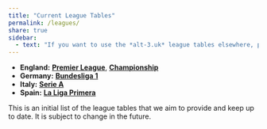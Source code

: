 ```yaml
---
title: "Current League Tables"
permalink: /leagues/
share: true
sidebar:
  - text: "If you want to use the *alt-3.uk* league tables elsewhere, please be sure to read the [License and Disclaimer](/about/license) page first."
---
```


- **England:** [**Premier League**](england-premier-league), [**Championship**](england-championship)
- **Germany:** [**Bundesliga 1**](germany-bundesliga-1)
- **Italy:** [**Serie A**](italy-serie-a)
- **Spain:** [**La Liga Primera**](spain-la-liga-primera)

This is an initial list of the league tables that we aim to provide and keep up to date. 
It is subject to change in the future. 




